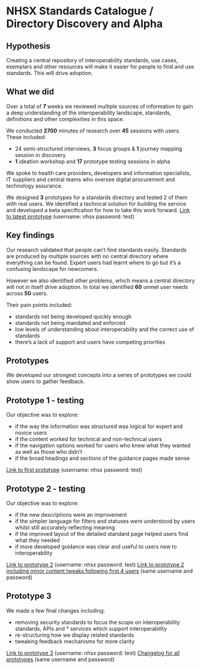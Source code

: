 # NHSX Standards Catalogue / Directory Discovery and Alpha

## Hypothesis
Creating a central repository of interoperability standards, use cases, exemplars and other resources will make it easier for people to find and use standards. This will drive adoption.

## What we did
Over a total of **7** weeks we reviewed multiple sources of information to gain a deep understanding of the  interoperability landscape, standards, definitions and other complexities in this space.

We conducted **2700** minutes of research over **45** sessions with users. These included:
* 24 semi-structured interviews, **3** focus groups & **1** journey mapping session in discovery
* **1** ideation workshop and **17** prototype testing sessions in alpha

We spoke to health care providers, developers and information specialists, IT suppliers and central teams who oversee digital procurement and technology assurance.

We designed **3** prototypes for a standards directory and tested 2 of them with real users. We identified a technical solution for building the service and developed a beta specification for how to take this work forward. [Link to latest prototype](https://nhs-standards-registry.herokuapp.com/v4/home) (username: nhsx password: test)

## Key findings
Our research validated that people can’t find standards easily. Standards are produced by multiple sources with no central directory where everything can be found. Expert users had learnt where to go but it’s a confusing landscape for newcomers.

However we also identified other problems, which means a central directory will not in itself drive adoption. In total we identified **60** unmet user needs across **50** users.

Their pain points included:
* standards not being developed quickly enough
* standards not being mandated and enforced
* low levels of understanding about interoperability and the correct use of standards 
* there’s a lack of support and users have competing priorities
## Prototypes
We developed our strongest concepts into a series of prototypes we could show users to gather feedback.
## Prototype 1 - testing
Our objective was to explore:
* if the way the information was structured was logical for expert and novice users
* if the content worked for technical and non-technical users
* if the navigation options worked for users who knew what they wanted as well as those who didn’t
* if the broad headings and sections of the guidance pages made sense

[Link to first prototype](https://nhs-standards-registry.herokuapp.com/v1/home) (username: nhsx password: test)

## Prototype 2 - testing
Our objective was to explore:
* if the new descriptions were an improvement 
* if the simpler language for filters and statuses were understood by users whilst still accurately reflecting meaning
* if the improved layout of the detailed standard page helped users find what they needed
* if more developed guidance was clear and useful to users new to interoperability

[Link to prototype 2](https://nhs-standards-registry.herokuapp.com/v2/home) (username: nhsx password: test)
[Link to prototype 2 including minor content tweaks following first 4 users](https://nhs-standards-registry.herokuapp.com/v3/home) (same username and password)

## Prototype 3
We made a few final changes including:
* removing security standards to focus the scope on interoperability standards, APIs and * services which support interoperability
* re-structuring how we display related standards
* tweaking feedback mechanisms for more clarity

[Link to prototype 3](https://nhs-standards-registry.herokuapp.com/v4/home) (username: nhsx password: test)
[Changelog for all prototypes](https://nhs-standards-registry.herokuapp.com/) (same username and password)
